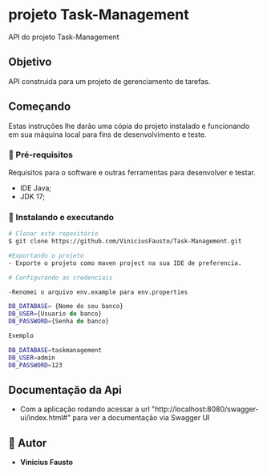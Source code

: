 # projeto Task-Management

API do projeto Task-Management

## Objetivo

API construida para um projeto de gerenciamento de tarefas.

## Começando

Estas instruções lhe darão uma cópia do projeto instalado e funcionando em
sua máquina local para fins de desenvolvimento e teste.

### 🤖 Pré-requisitos

Requisitos para o software e outras ferramentas para desenvolver e testar.
- IDE Java;
- JDK 17;

### 🎲 Instalando e executando
```bash 
# Clonar este repositório
$ git clone https://github.com/ViniciusFausto/Task-Management.git

#Exportando o projeto
- Exporte o projeto como maven project na sua IDE de preferencia.

# Configurando as credenciais

-Renomei o arquivo env.example para env.properties

DB_DATABASE= {Nome do seu banco}
DB_USER={Usuario do banco}
DB_PASSWORD={Senha do banco}

Exemplo

DB_DATABASE=taskmanagement
DB_USER=admin
DB_PASSWORD=123

```
## Documentação da Api
  - Com a aplicação rodando acessar a url "http://localhost:8080/swagger-ui/index.html#" para ver a documentação via Swagger UI

## 👥 Autor
  - **Vinicius Fausto**
